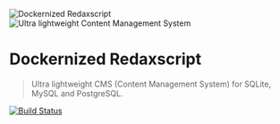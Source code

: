 ![Dockernized Redaxscript](https://dummyimage.com/1000x300/323e4c/ffffff&text=Dockernized+Redaxscript)
![Ultra lightweight Content Management System](http://dummyimage.com/1000x100/323e4c/ffffff&text=Ultra+lightweight+Content+Management+System)


Dockernized Redaxscript
=======================

> Ultra lightweight CMS (Content Management System) for SQLite, MySQL and PostgreSQL.

[![Build Status](https://img.shields.io/travis/redaxmedia/docker-redaxscript.svg?style=flat)](https://travis-ci.org/redaxmedia/docker-redaxscript)